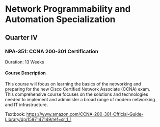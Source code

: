 # Network Programmability and Automation Specialization

## Quarter IV

### NPA-351: CCNA 200-301 Certification

Duration: 13 Weeks

#### Course Description 

This course will focus on learning the basics of the networking and preparing for the new Cisco Certified Network Associate (CCNA) exam. This comprehensive course focuses on the solutions and technologies needed to implement and administer a broad range of modern networking and IT infrastructure.

Textbook: 
https://www.amazon.com/CCNA-200-301-Official-Guide-Library/dp/1587147149/ref=sr_1_1 
